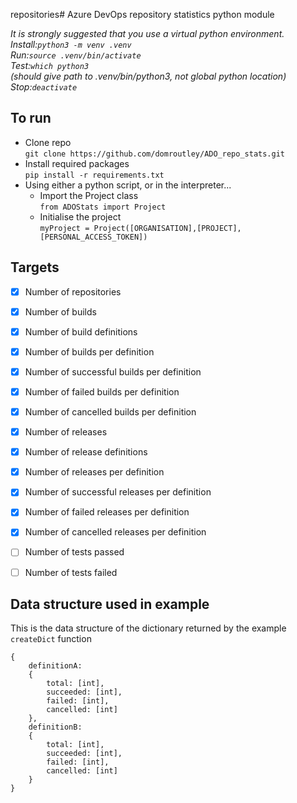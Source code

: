 repositories# Azure DevOps repository statistics python module

*It is strongly suggested that you use a virtual python environment.  
Install:`python3 -m venv .venv`  
Run:`source .venv/bin/activate`  
Test:`which python3`  
(should give path to .venv/bin/python3, not global python location)  
Stop:`deactivate`*

## To run
- Clone repo  
  `git clone https://github.com/domroutley/ADO_repo_stats.git`
- Install required packages  
  `pip install -r requirements.txt`
- Using either a python script, or in the interpreter...
  - Import the Project class  
    `from ADOStats import Project`
  - Initialise the project  
    `myProject = Project([ORGANISATION],[PROJECT],[PERSONAL_ACCESS_TOKEN])`


## Targets
- [x] Number of repositories


- [x] Number of builds
- [x] Number of build definitions
- [x] Number of builds per definition
- [x] Number of successful builds per definition
- [x] Number of failed builds per definition
- [x] Number of cancelled builds per definition


- [x] Number of releases
- [x] Number of release definitions
- [x] Number of releases per definition
- [x] Number of successful releases per definition
- [x] Number of failed releases per definition
- [x] Number of cancelled releases per definition


- [ ] Number of tests passed
- [ ] Number of tests failed

## Data structure used in example
This is the data structure of the dictionary returned by the example `createDict` function
```
{
    definitionA:
    {
        total: [int],
        succeeded: [int],
        failed: [int],
        cancelled: [int]
    },
    definitionB:
    {
        total: [int],
        succeeded: [int],
        failed: [int],
        cancelled: [int]
    }
}
```
